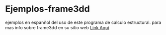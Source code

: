 # Ejemplos-frame3dd
ejemplos en espanñol del uso de este programa de calculo estructural.
para mas info sobre frame3dd en su sitio web
[Link Aquí](http://frame3dd.sourceforge.net/)

